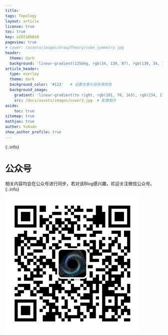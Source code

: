 ```yaml
---
title: 
tags: Topology 
layout: article
license: true
toc: true
key: a202106010
pageview: true
# cover: /assets/images/GroupTheory/cube_symmetry.jpg
header:
  theme: dark
  background: 'linear-gradient(135deg, rgb(34, 139, 87), rgb(139, 34, 139))' # 顶部标签背景色
article_header:
  type: overlay
  theme: dark
  background_color: '#123'   # 设置文章头部背景颜色
  background_image: 
    gradient: 'linear-gradient(to right, rgb(101, 78, 163), rgb(234, 175, 200))'  # 设置渐变色
    src: /docs/assets/images/cover3.jpg  # 配置图片
aside:
    toc: true
sitemap: true
mathjax: true
author: YuXuan
show_author_profile: true
---
```


{:.info}
<!--more-->

# 公众号
相关内容均会在公众号进行同步，若对该Blog感兴趣，欢迎关注微信公众号。
{:.info}

![png](../assets/images/qrcode.jpg)


